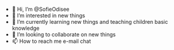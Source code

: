 - 👋 Hi, I’m @SofieOdisee
- 👀 I’m interested in new things
- 🌱 I’m currently learning new things and teaching children basic knowledge
- 💞️ I’m looking to collaborate on new things
- 📫 How to reach me e-mail chat 

<!---
SofieOdisee/SofieOdisee is a ✨ special ✨ repository because its `README.md` (this file) appears on your GitHub profile.
You can click the Preview link to take a look at your changes.
--->
